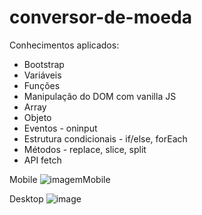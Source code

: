 # conversor-de-moeda

Conhecimentos aplicados:

* Bootstrap
* Variáveis
* Funções
* Manipulação do DOM com vanilla JS
* Array
* Objeto
* Eventos - oninput
* Estrutura condicionais - if/else, forEach
* Métodos - replace, slice, split
* API fetch

Mobile
![imagemMobile](https://user-images.githubusercontent.com/55095687/138464492-7bc62dec-0e22-4202-804c-6de3a501c5ab.jpg)

Desktop
![image](https://user-images.githubusercontent.com/55095687/138938189-a7f118dc-3ab4-4535-9698-e63f5ff1ab87.png)
